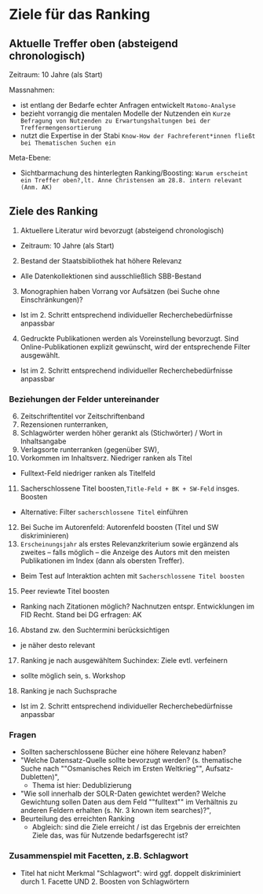 ﻿# Ziele für das Ranking

## Aktuelle Treffer oben (absteigend chronologisch) 

Zeitraum: 10 Jahre (als Start) 

Massnahmen:
- ist entlang der Bedarfe echter Anfragen entwickelt `Matomo-Analyse`
- bezieht vorrangig die mentalen Modelle der Nutzenden ein `Kurze Befragung von Nutzenden zu Erwartungshaltungen bei der Treffermengensortierung`
- nutzt die Expertise in der Stabi `Know-How der Fachreferent*innen fließt bei Thematischen Suchen ein`

Meta-Ebene: 
- Sichtbarmachung des hinterlegten Ranking/Boosting: `Warum erscheint ein Treffer oben?,lt. Anne Christensen am 28.8. intern relevant (Anm. AK)`

## Ziele des Ranking

1.  Aktuellere Literatur wird bevorzugt (absteigend chronologisch) 
  - Zeitraum: 10 Jahre (als Start) 
2.  Bestand der Staatsbibliothek hat höhere Relevanz
  - Alle Datenkollektionen sind ausschließlich SBB-Bestand
3. Monographien haben Vorrang vor Aufsätzen (bei Suche ohne Einschränkungen)?
  - Ist im 2. Schritt entsprechend individueller Recherchebedürfnisse anpassbar
4. Gedruckte Publikationen werden als Voreinstellung bevorzugt. Sind Online-Publikationen explizit gewünscht, wird der entsprechende Filter ausgewählt.
  - Ist im 2. Schritt entsprechend individueller Recherchebedürfnisse anpassbar

### Beziehungen der Felder untereinander

6. Zeitschriftentitel vor Zeitschriftenband
7. Rezensionen runterranken,
8. Schlagwörter werden höher gerankt als (Stichwörter) / Wort in Inhaltsangabe
9. Verlagsorte runterranken (gegenüber SW),
10. Vorkommen im Inhaltsverz. Niedriger ranken als Titel
  - Fulltext-Feld niedriger ranken als Titelfeld
11. Sacherschlossene Titel boosten,`Title-Feld + BK + SW-Feld` insges. Boosten
  - Alternative: Filter `sacherschlossene Titel` einführen
12. Bei Suche im Autorenfeld:  Autorenfeld boosten (Titel und SW diskriminieren)
13. `Erscheinungsjahr` als erstes Relevanzkriterium sowie ergänzend als zweites – falls möglich – die Anzeige des Autors mit den meisten Publikationen im Index (dann als obersten Treffer). 
  - Beim Test auf Interaktion achten mit `Sacherschlossene Titel boosten`
15. Peer reviewte Titel boosten
  - Ranking nach Zitationen möglich? Nachnutzen entspr. Entwicklungen im FID Recht. Stand bei DG erfragen: AK
16. Abstand zw. den Suchtermini berücksichtigen
  - je näher desto relevant
17. Ranking je nach ausgewähltem Suchindex: Ziele evtl. verfeinern
  - sollte möglich sein, s. Workshop
18. Ranking je nach Suchsprache
  - Ist im 2. Schritt entsprechend individueller Recherchebedürfnisse anpassbar

### Fragen
- Sollten sacherschlossene Bücher eine höhere Relevanz haben?
- "Welche Datensatz-Quelle sollte bevorzugt werden? (s. thematische Suche nach ""Osmanisches Reich im Ersten Weltkrieg"", Aufsatz-Dubletten)",
  - Thema ist hier: Dedublizierung
- "Wie soll innerhalb der SOLR-Daten gewichtet werden? Welche Gewichtung sollen Daten aus dem Feld ""fulltext"" im Verhältnis zu anderen Feldern erhalten (s. Nr. 3 known item searches)?",
- Beurteilung des erreichten Ranking
  - Abgleich: sind die Ziele erreicht / ist das Ergebnis der erreichten Ziele das, was für Nutzende bedarfsgerecht ist?

### Zusammenspiel mit Facetten, z.B. Schlagwort
- Titel hat nicht Merkmal "Schlagwort": wird ggf. doppelt diskriminiert durch 1. Facette UND 2. Boosten von Schlagwörtern
